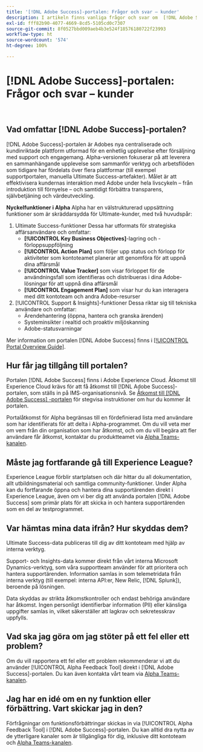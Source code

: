 ```yaml
---
title: '[!DNL Adobe Success]-portalen: Frågor och svar – kunder'
description: I artikeln finns vanliga frågor och svar om  [!DNL Adobe Success] -portalen.
exl-id: fff82b90-4077-4669-8cd5-5105cd0c7307
source-git-commit: 8f0527bbd009aeb4b3e524f18576180722f23993
workflow-type: ht
source-wordcount: '574'
ht-degree: 100%

---
```


# [!DNL Adobe Success]-portalen: Frågor och svar – kunder

 
## Vad omfattar [!DNL Adobe Success]-portalen?

[!DNL Adobe Success]-portalen är Adobes nya centraliserade och kundinriktade plattform utformad för en enhetlig upplevelse efter försäljning med support och engagemang. Alpha-versionen fokuserar på att leverera en sammanhängande upplevelse som sammanför verktyg och arbetsflöden som tidigare har fördelats över flera plattformar (till exempel supportportalen, manuella Ultimate Success-artefakter). Målet är att effektivisera kundernas interaktion med Adobe under hela livscykeln – från introduktion till förnyelse – och samtidigt förbättra transparens, självbetjäning och värdeutveckling.

**Nyckelfunktioner i Alpha**
Alpha har en välstrukturerad uppsättning funktioner som är skräddarsydda för Ultimate-kunder, med två huvudspår:
1. Ultimate Success-funktioner
Dessa har utformats för strategiska affärsanvändare och omfattar:
   * **[!UICONTROL Key Business Objectives]**-lagring och -förloppsuppföljning
   * **[!UICONTROL Action Plan]** som följer upp status och förlopp för aktiviteter som kontoteamet planerar att genomföra för att uppnå dina affärsmål
   * **[!UICONTROL Value Tracker]** som visar förloppet för de användningsfall som identifieras och distribueras i dina Adobe-lösningar för att uppnå dina affärsmål
   * **[!UICONTROL Engagement Plan]** som visar hur du kan interagera med ditt kontoteam och andra Adobe-resurser
1. [!UICONTROL Support & Insights]-funktioner
Dessa riktar sig till tekniska användare och omfattar:
   * Ärendehantering (öppna, hantera och granska ärenden)
   * Systeminsikter i realtid och proaktiv miljöskanning
   * Adobe-statusvarningar

Mer information om portalen [!DNL Adobe Success] finns i [[!UICONTROL Portal Overview Guide]](/help/adobe-success-portal/adobe-success-portal-introduction.md).

## Hur får jag tillgång till portalen?

Portalen [!DNL Adobe Success] finns i Adobe Experience Cloud. Åtkomst till Experience Cloud krävs för att få åtkomst till [!DNL Adobe Success]-portalen, som ställs in på IMS-organisationsnivå. Se [Åtkomst till  [!DNL Adobe Success] -portalen](/help/adobe-success-portal/access-to-the-adobe-success-portal.md) för stegvisa instruktioner om hur du kommer åt portalen.

Portalåtkomst för Alpha begränsas till en fördefinierad lista med användare som har identifierats för att delta i Alpha-programmet. Om du vill veta mer om vem från din organisation som har åtkomst, och om du vill begära att fler användare får åtkomst, kontaktar du produktteamet via [Alpha Teams-kanalen](https://teams.microsoft.com/l/channel/19:h-GcuAZs9uF05rervqTdx2U27ohYINuRUIfbMte9B-U1@thread.tacv2/General?groupId=02b87789-3475-47e4-94c1-0981f63ae89f&tenantId=fa7b1b5a-7b34-4387-94ae-d2c178decee1).

## Måste jag fortfarande gå till Experience League?

Experience League förblir startplatsen och där hittar du all dokumentation, allt utbildningsmaterial och samtliga community-funktioner. Under Alpha kan du fortfarande öppna och hantera dina supportärenden direkt i Experience League, även om vi ber dig att använda portalen [!DNL Adobe Success] som primär plats för att skicka in och hantera supportärenden som en del av testprogrammet.

## Var hämtas mina data ifrån? Hur skyddas dem?

Ultimate Success-data publiceras till dig av ditt kontoteam med hjälp av interna verktyg.

Support- och Insights-data kommer direkt från vårt interna Microsoft Dynamics-verktyg, som våra supportteam använder för att prioritera och hantera supportärenden. Information samlas in som telemetridata från interna verktyg (till exempel: interna API:er, New Relic, [!DNL Splunk]), beroende på lösningen.

Data skyddas av strikta åtkomstkontroller och endast behöriga användare har åtkomst. Ingen personligt identifierbar information (PII) eller känsliga uppgifter samlas in, vilket säkerställer att lagkrav och sekretesskrav uppfylls.

## Vad ska jag göra om jag stöter på ett fel eller ett problem?

Om du vill rapportera ett fel eller ett problem rekommenderar vi att du använder [!UICONTROL Alpha Feedback Tool] direkt i [!DNL Adobe Success]-portalen. Du kan även kontakta vårt team via [Alpha Teams-kanalen](https://teams.microsoft.com/l/channel/19:h-GcuAZs9uF05rervqTdx2U27ohYINuRUIfbMte9B-U1@thread.tacv2/General?groupId=02b87789-3475-47e4-94c1-0981f63ae89f&tenantId=fa7b1b5a-7b34-4387-94ae-d2c178decee1).

## Jag har en idé om en ny funktion eller förbättring. Vart skickar jag in den?

Förfrågningar om funktionsförbättringar skickas in via [!UICONTROL Alpha Feedback Tool] i [!DNL Adobe Success]-portalen. Du kan alltid dra nytta av de ytterligare kanaler som är tillgängliga för dig, inklusive ditt kontoteam och [Alpha Teams-kanalen](https://teams.microsoft.com/l/channel/19:h-GcuAZs9uF05rervqTdx2U27ohYINuRUIfbMte9B-U1@thread.tacv2/General?groupId=02b87789-3475-47e4-94c1-0981f63ae89f&tenantId=fa7b1b5a-7b34-4387-94ae-d2c178decee1).
